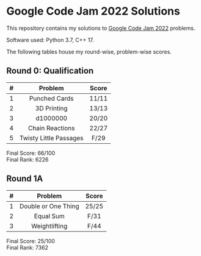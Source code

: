 
# Google Code Jam 2022 Solutions

This repository contains my solutions to [Google Code Jam 2022](https://codingcompetitions.withgoogle.com/codejam) problems. 

Software used: Python 3.7, C++ 17.

The following tables house my round-wise, problem-wise scores.

## Round 0: Qualification

| **#** | **Problem**            | **Score** |
|:-----:|:----------------------:|:---------:|
| 1     | Punched Cards          | 11/11     |
| 2     | 3D Printing            | 13/13     |
| 3     | d1000000               | 20/20     |
| 4     | Chain Reactions        | 22/27     |
| 5     | Twisty Little Passages | F/29      |

Final Score: 66/100 <br>
Final Rank: 6226 <br>

## Round 1A

| **#** | **Problem**         | **Score** |
|:-----:|:-------------------:|:---------:|
| 1     | Double or One Thing | 25/25     |
| 2     | Equal Sum           | F/31      |
| 3     | Weightlifting       | F/44      |

Final Score: 25/100 <br>
Final Rank: 7362 <br>